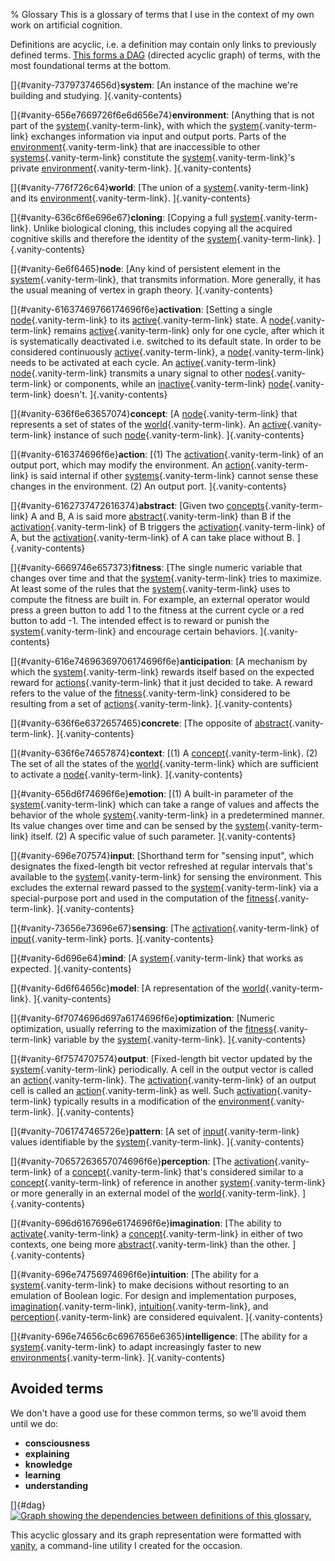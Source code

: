 % Glossary
This is a glossary of terms that I use in the context of my own work on
artificial cognition.

Definitions are acyclic, i.e. a definition may contain only links to
previously defined terms. [This forms a DAG](#dag) (directed acyclic
graph) of terms, with the most foundational terms at the bottom.

[]{#vanity-73797374656d}**system**: [An instance of the machine we're
building and studying. ]{.vanity-contents}

[]{#vanity-656e7669726f6e6d656e74}**environment**: [Anything that is not
part of the [system](#vanity-73797374656d){.vanity-term-link}, with
which the [system](#vanity-73797374656d){.vanity-term-link} exchanges
information via input and output ports. Parts of the
[environment](#vanity-656e7669726f6e6d656e74){.vanity-term-link} that
are inaccessible to other
[systems](#vanity-73797374656d){.vanity-term-link} constitute the
[system](#vanity-73797374656d){.vanity-term-link}'s private
[environment](#vanity-656e7669726f6e6d656e74){.vanity-term-link}.
]{.vanity-contents}

[]{#vanity-776f726c64}**world**: [The union of a
[system](#vanity-73797374656d){.vanity-term-link} and its
[environment](#vanity-656e7669726f6e6d656e74){.vanity-term-link}.
]{.vanity-contents}

[]{#vanity-636c6f6e696e67}**cloning**: [Copying a full
[system](#vanity-73797374656d){.vanity-term-link}. Unlike biological
cloning, this includes copying all the acquired cognitive skills and
therefore the identity of the
[system](#vanity-73797374656d){.vanity-term-link}. ]{.vanity-contents}

[]{#vanity-6e6f6465}**node**: [Any kind of persistent element in the
[system](#vanity-73797374656d){.vanity-term-link}, that transmits
information. More generally, it has the usual meaning of vertex in graph
theory. ]{.vanity-contents}

[]{#vanity-61637469766174696f6e}**activation**: [Setting a single
[node](#vanity-6e6f6465){.vanity-term-link} to its
[active](#vanity-61637469766174696f6e){.vanity-term-link} state. A
[node](#vanity-6e6f6465){.vanity-term-link} remains
[active](#vanity-61637469766174696f6e){.vanity-term-link} only for one
cycle, after which it is systematically deactivated i.e. switched to its
default state. In order to be considered continuously
[active](#vanity-61637469766174696f6e){.vanity-term-link}, a
[node](#vanity-6e6f6465){.vanity-term-link} needs to be activated at
each cycle. An [active](#vanity-61637469766174696f6e){.vanity-term-link}
[node](#vanity-6e6f6465){.vanity-term-link} transmits a unary signal to
other [nodes](#vanity-6e6f6465){.vanity-term-link} or components, while
an [inactive](#vanity-61637469766174696f6e){.vanity-term-link}
[node](#vanity-6e6f6465){.vanity-term-link} doesn't. ]{.vanity-contents}

[]{#vanity-636f6e63657074}**concept**: [A
[node](#vanity-6e6f6465){.vanity-term-link} that represents a set of
states of the [world](#vanity-776f726c64){.vanity-term-link}. An
[active](#vanity-61637469766174696f6e){.vanity-term-link} instance of
such [node](#vanity-6e6f6465){.vanity-term-link}. ]{.vanity-contents}

[]{#vanity-616374696f6e}**action**: [(1) The
[activation](#vanity-61637469766174696f6e){.vanity-term-link} of an
output port, which may modify the environment. An
[action](#vanity-616374696f6e){.vanity-term-link} is said internal if
other [systems](#vanity-73797374656d){.vanity-term-link} cannot sense
these changes in the environment. (2) An output port.
]{.vanity-contents}

[]{#vanity-6162737472616374}**abstract**: [Given two
[concepts](#vanity-636f6e63657074){.vanity-term-link} A and B, A is said
more [abstract](#vanity-6162737472616374){.vanity-term-link} than B if
the [activation](#vanity-61637469766174696f6e){.vanity-term-link} of B
triggers the
[activation](#vanity-61637469766174696f6e){.vanity-term-link} of A, but
the [activation](#vanity-61637469766174696f6e){.vanity-term-link} of A
can take place without B. ]{.vanity-contents}

[]{#vanity-6669746e657373}**fitness**: [The single numeric variable that
changes over time and that the
[system](#vanity-73797374656d){.vanity-term-link} tries to maximize. At
least some of the rules that the
[system](#vanity-73797374656d){.vanity-term-link} uses to compute the
fitness are built in. For example, an external operator would press a
green button to add 1 to the fitness at the current cycle or a red
button to add -1. The intended effect is to reward or punish the
[system](#vanity-73797374656d){.vanity-term-link} and encourage certain
behaviors. ]{.vanity-contents}

[]{#vanity-616e74696369706174696f6e}**anticipation**: [A mechanism by
which the [system](#vanity-73797374656d){.vanity-term-link} rewards
itself based on the expected reward for
[actions](#vanity-616374696f6e){.vanity-term-link} that it just decided
to take. A reward refers to the value of the
[fitness](#vanity-6669746e657373){.vanity-term-link} considered to be
resulting from a set of
[actions](#vanity-616374696f6e){.vanity-term-link}. ]{.vanity-contents}

[]{#vanity-636f6e6372657465}**concrete**: [The opposite of
[abstract](#vanity-6162737472616374){.vanity-term-link}.
]{.vanity-contents}

[]{#vanity-636f6e74657874}**context**: [(1) A
[concept](#vanity-636f6e63657074){.vanity-term-link}. (2) The set of all
the states of the [world](#vanity-776f726c64){.vanity-term-link} which
are sufficient to activate a
[node](#vanity-6e6f6465){.vanity-term-link}. ]{.vanity-contents}

[]{#vanity-656d6f74696f6e}**emotion**: [(1) A built-in parameter of the
[system](#vanity-73797374656d){.vanity-term-link} which can take a range
of values and affects the behavior of the whole
[system](#vanity-73797374656d){.vanity-term-link} in a predetermined
manner. Its value changes over time and can be sensed by the
[system](#vanity-73797374656d){.vanity-term-link} itself. (2) A specific
value of such parameter. ]{.vanity-contents}

[]{#vanity-696e707574}**input**: [Shorthand term for \"sensing input\",
which designates the fixed-length bit vector refreshed at regular
intervals that's available to the
[system](#vanity-73797374656d){.vanity-term-link} for sensing the
environment. This excludes the external reward passed to the
[system](#vanity-73797374656d){.vanity-term-link} via a special-purpose
port and used in the computation of the
[fitness](#vanity-6669746e657373){.vanity-term-link}.
]{.vanity-contents}

[]{#vanity-73656e73696e67}**sensing**: [The
[activation](#vanity-61637469766174696f6e){.vanity-term-link} of
[input](#vanity-696e707574){.vanity-term-link} ports.
]{.vanity-contents}

[]{#vanity-6d696e64}**mind**: [A
[system](#vanity-73797374656d){.vanity-term-link} that works as
expected. ]{.vanity-contents}

[]{#vanity-6d6f64656c}**model**: [A representation of the
[world](#vanity-776f726c64){.vanity-term-link}. ]{.vanity-contents}

[]{#vanity-6f7074696d697a6174696f6e}**optimization**: [Numeric
optimization, usually referring to the maximization of the
[fitness](#vanity-6669746e657373){.vanity-term-link} variable by the
[system](#vanity-73797374656d){.vanity-term-link}. ]{.vanity-contents}

[]{#vanity-6f7574707574}**output**: [Fixed-length bit vector updated by
the [system](#vanity-73797374656d){.vanity-term-link} periodically. A
cell in the output vector is called an
[action](#vanity-616374696f6e){.vanity-term-link}. The
[activation](#vanity-61637469766174696f6e){.vanity-term-link} of an
output cell is called an
[action](#vanity-616374696f6e){.vanity-term-link} as well. Such
[activation](#vanity-61637469766174696f6e){.vanity-term-link} typically
results in a modification of the
[environment](#vanity-656e7669726f6e6d656e74){.vanity-term-link}.
]{.vanity-contents}

[]{#vanity-7061747465726e}**pattern**: [A set of
[input](#vanity-696e707574){.vanity-term-link} values identifiable by
the [system](#vanity-73797374656d){.vanity-term-link}.
]{.vanity-contents}

[]{#vanity-70657263657074696f6e}**perception**: [The
[activation](#vanity-61637469766174696f6e){.vanity-term-link} of a
[concept](#vanity-636f6e63657074){.vanity-term-link} that's considered
similar to a [concept](#vanity-636f6e63657074){.vanity-term-link} of
reference in another [system](#vanity-73797374656d){.vanity-term-link}
or more generally in an external model of the
[world](#vanity-776f726c64){.vanity-term-link}. ]{.vanity-contents}

[]{#vanity-696d6167696e6174696f6e}**imagination**: [The ability to
[activate](#vanity-61637469766174696f6e){.vanity-term-link} a
[concept](#vanity-636f6e63657074){.vanity-term-link} in either of two
contexts, one being more
[abstract](#vanity-6162737472616374){.vanity-term-link} than the other.
]{.vanity-contents}

[]{#vanity-696e74756974696f6e}**intuition**: [The ability for a
[system](#vanity-73797374656d){.vanity-term-link} to make decisions
without resorting to an emulation of Boolean logic. For design and
implementation purposes,
[imagination](#vanity-696d6167696e6174696f6e){.vanity-term-link},
[intuition](#vanity-696e74756974696f6e){.vanity-term-link}, and
[perception](#vanity-70657263657074696f6e){.vanity-term-link} are
considered equivalent. ]{.vanity-contents}

[]{#vanity-696e74656c6c6967656e6365}**intelligence**: [The ability for a
[system](#vanity-73797374656d){.vanity-term-link} to adapt increasingly
faster to new
[environments](#vanity-656e7669726f6e6d656e74){.vanity-term-link}.
]{.vanity-contents}

Avoided terms
-------------

We don't have a good use for these common terms, so we'll avoid them
until we do:

-   **consciousness**
-   **explaining**
-   **knowledge**
-   **learning**
-   **understanding**

[]{#dag}
[![](img/glossary-dag.png "Graph showing the dependencies between definitions of
              this glossary.")](img/glossary-dag.png)

This acyclic glossary and its graph representation were formatted with
[vanity](https://github.com/mjambon/vanity), a command-line utility I
created for the occasion.
